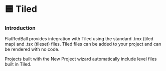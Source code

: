 # 🟦 Tiled

### Introduction

FlatRedBall provides integration with Tiled using the standard .tmx (tiled map) and .tsx (tileset) files. Tiled files can be added to your project and can be rendered with no code.

Projects built with the New Project wizard automatically include level files built in Tiled.&#x20;

###
